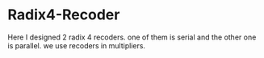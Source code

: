 # Radix4-Recoder
Here I designed 2 radix 4 recoders. one of them is serial and the other one is parallel. we use recoders in multipliers.
